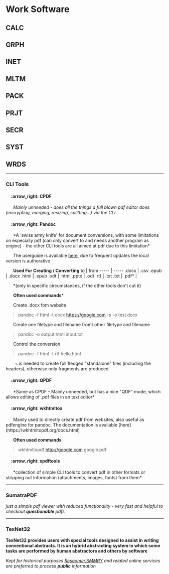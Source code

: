 # Work Software

## CALC
## GRPH
## INET
## MLTM
## PACK
## PRJT
## SECR
## SYST
## WRDS
----
### CLI Tools

   <h4> &nbsp;&nbsp;&nbsp;&nbsp; :arrow_right: CPDF </h4>

  &nbsp;&nbsp;&nbsp;&nbsp;&nbsp; *Mainly unneeded - does all the things a full blown pdf editor does (encrypting, merging, resizing, splitting...) via the CLI*

  <h4> &nbsp;&nbsp;&nbsp;&nbsp; :arrow_right: Pandoc </h4>
  &nbsp;&nbsp;&nbsp;&nbsp;&nbsp; *A 'swiss army knife' for document conversions, with some limitations on especially pdf (can only convert to and needs another program as engine) - the other CLI tools are all   aimed at pdf due to this limitation*

   &nbsp;&nbsp;&nbsp;&nbsp;&nbsp; The userguide is available [here](https://pandoc.org/MANUAL.html), due to frequent updates the local version is authorative

  &nbsp;&nbsp;&nbsp;&nbsp;&nbsp; **Used For Creating / Converting**
 to    | from
 ----- | -----
 .docx |  .csv
 .epub | .docx
 .html | .epub
 .odt | .html
 .pptx | .odt
 .rtf | .txt
 .txt |
 .pdf\* | 

  &nbsp;&nbsp;&nbsp;&nbsp;&nbsp;  \*(only in specific circumstances, if the other tools don't cut it)


  &nbsp;&nbsp;&nbsp;&nbsp;&nbsp; **Often used commands***

   &nbsp;&nbsp;&nbsp;&nbsp;&nbsp; Create .docx fom website
   > pandoc -f html -t docx https://google.com  -s -o test.docx

   &nbsp;&nbsp;&nbsp;&nbsp;&nbsp; Create one filetype and filename fromt other filetype and filename
   > pandoc -o output.html input.txt

   &nbsp;&nbsp;&nbsp;&nbsp;&nbsp; Control the conversion
   > pandoc -f html -t rtf hello.html

   &nbsp;&nbsp;&nbsp;&nbsp;&nbsp; `-s` is needed to create full fledged "standalone" files (including the headers), otherwise only fragments are produced

  
 <h4> &nbsp;&nbsp;&nbsp;&nbsp; :arrow_right: QPDF </h4>
  &nbsp;&nbsp;&nbsp;&nbsp;&nbsp; *Same as CPDF - Mainly unneeded, but has a nice "QDF" mode, which allows editing of .pdf files in an text editor*
  
  <h4> &nbsp;&nbsp;&nbsp;&nbsp; :arrow_right: wkhtmltox </h4>
  &nbsp;&nbsp;&nbsp;&nbsp;&nbsp; Mainly used to directly create pdf from websites, also useful as pdfengine for pandoc. The documentation is available [here](https://wkhtmltopdf.org/docs.html)

   &nbsp;&nbsp;&nbsp;&nbsp;&nbsp; **Often used commands**

   > wkhtmltopdf http://google.com google.pdf

  <h4> &nbsp;&nbsp;&nbsp;&nbsp; :arrow_right: xpdftools </h4>
   &nbsp;&nbsp;&nbsp;&nbsp;&nbsp; *collection of simple CLI tools to convert pdf in other formats or stripping out information (attachments, images, fonts) from them*

----

### SumatraPDF
*just a simple pdf viewer with reduced functionality - very fast and helpful to checkout **questionable** pdfs*

----

### TexNet32
**TexNet32 provides users with special tools designed to assist in writing conventional abstracts. It is an hybrid abstracting system in which some tasks are performed by human abstractors and others by software**
  
*Kept for historical purposes [Resoomer](https://resoomer.com/en/),[SMMRY](https://smmry.com/) and related online services are preferred to process **public** information* 

